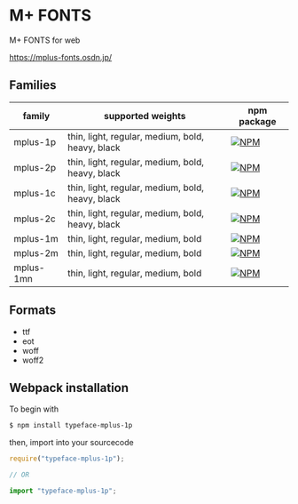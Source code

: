 # M+ FONTS

M+ FONTS for web

https://mplus-fonts.osdn.jp/

## Families

| family    | supported weights                                | npm package                                                                                     |
| --------- | ------------------------------------------------ | ----------------------------------------------------------------------------------------------- |
| mplus-1p  | thin, light, regular, medium, bold, heavy, black | [![NPM](https://nodei.co/npm/typeface-mplus-1p.png)](https://nodei.co/npm/typeface-mplus-1p/)   |
| mplus-2p  | thin, light, regular, medium, bold, heavy, black | [![NPM](https://nodei.co/npm/typeface-mplus-2p.png)](https://nodei.co/npm/typeface-mplus-2p/)   |
| mplus-1c  | thin, light, regular, medium, bold, heavy, black | [![NPM](https://nodei.co/npm/typeface-mplus-1c.png)](https://nodei.co/npm/typeface-mplus-1c/)   |
| mplus-2c  | thin, light, regular, medium, bold, heavy, black | [![NPM](https://nodei.co/npm/typeface-mplus-2c.png)](https://nodei.co/npm/typeface-mplus-2c/)   |
| mplus-1m  | thin, light, regular, medium, bold               | [![NPM](https://nodei.co/npm/typeface-mplus-1m.png)](https://nodei.co/npm/typeface-mplus-1m/)   |
| mplus-2m  | thin, light, regular, medium, bold               | [![NPM](https://nodei.co/npm/typeface-mplus-2m.png)](https://nodei.co/npm/typeface-mplus-2m/)   |
| mplus-1mn | thin, light, regular, medium, bold               | [![NPM](https://nodei.co/npm/typeface-mplus-1mn.png)](https://nodei.co/npm/typeface-mplus-1mn/) |

## Formats

- ttf
- eot
- woff
- woff2

## Webpack installation

To begin with

```sh
$ npm install typeface-mplus-1p
```

then, import into your sourcecode

```js
require("typeface-mplus-1p");

// OR

import "typeface-mplus-1p";
```
